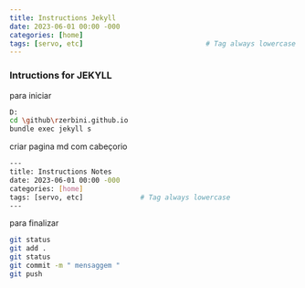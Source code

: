 ```yaml
---
title: Instructions Jekyll
date: 2023-06-01 00:00 -000
categories: [home]
tags: [servo, etc]                              # Tag always lowercase
---
```


### Intructions for JEKYLL

para iniciar
```bash
D:
cd \github\rzerbini.github.io
bundle exec jekyll s
```
criar pagina md com cabeçorio
```bash
---
title: Instructions Notes
date: 2023-06-01 00:00 -000
categories: [home]
tags: [servo, etc]              # Tag always lowercase
---
```

para finalizar
```bash
git status
git add .
git status
git commit -m " mensaggem "
git push
```